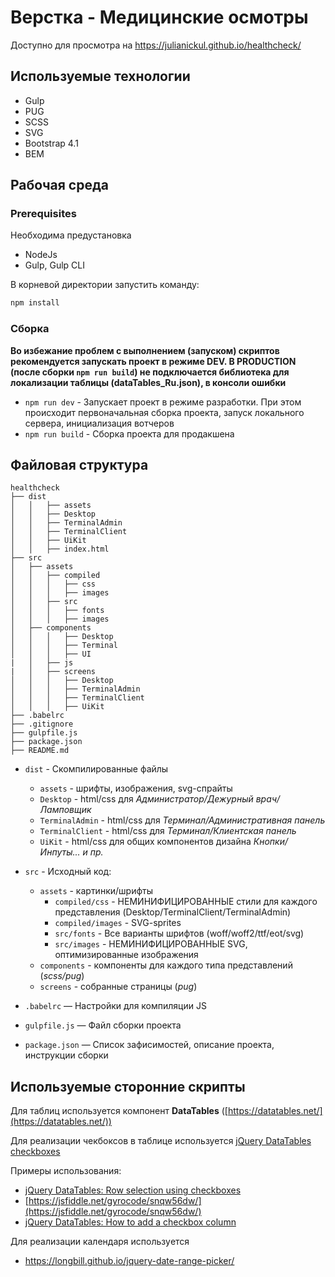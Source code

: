 # Верстка - Медицинские осмотры

Доступно для просмотра на  https://julianickul.github.io/healthcheck/

## Используемые технологии
* Gulp 
* PUG 
* SCSS
* SVG
* Bootstrap 4.1
* BEM

## Рабочая среда
### Prerequisites
Необходима предустановка
- NodeJs
- Gulp, Gulp CLI

В корневой директории запустить команду:
```javascript
npm install
```

### Сборка
**Во избежание проблем с выполнением (запуском) скриптов рекомендуется запускать проект в режиме DEV. В PRODUCTION (после сборки `npm run build`) не подключается библиотека для локализации таблицы (dataTables_Ru.json), в консоли ошибки**

* ```npm run dev``` - Запускает проект в режиме разработки. При этом происходит первоначальная сборка проекта, запуск локального сервера, инициализация вотчеров
* ```npm run build``` - Сборка проекта для продакшена

## Файловая структура
```
healthcheck
├── dist
│   │   ├── assets
│   │   ├── Desktop
│   │   ├── TerminalAdmin
│   │   ├── TerminalClient
│   │   ├── UiKit
│   │   ├── index.html
├── src
│   ├── assets
│   │   ├── compiled
│   │   │   ├── css
│   │   │   ├── images
│   │   ├── src
│   │   │   ├── fonts
│   │   │   ├── images
│   ├── components
│   │   │   ├── Desktop
│   │   │   ├── Terminal
│   │   │   ├── UI
|   │   ├── js
|   │   ├── screens
│   │   │   ├── Desktop
│   │   │   ├── TerminalAdmin
│   │   │   ├── TerminalClient
│   │   │   ├── UiKit
├── .babelrc
├── .gitignore
├── gulpfile.js
├── package.json
├── README.md
```


* ```dist``` - Скомпилированные файлы
    * ```assets``` - шрифты, изображения, svg-спрайты
    * ```Desktop``` - html/css для *Администратор/Дежурный врач/Ламповщик*
    * ```TerminalAdmin``` - html/css для *Терминал/Административная панель*
    * ```TerminalClient``` - html/css для *Терминал/Клиентская панель*
    * ```UiKit``` - html/css для общих компонентов дизайна *Кнопки/Инпуты... и пр.*
* ```src``` - Исходный код:
    * ```assets``` - картинки/шрифты
        * ```compiled/css``` - НЕМИНИФИЦИРОВАННЫЕ стили для каждого представления (Desktop/TerminalClient/TerminalAdmin)
        * ```compiled/images``` - SVG-sprites
        * ```src/fonts``` - Все варианты шрифтов (woff/woff2/ttf/eot/svg)
        * ```src/images``` - НЕМИНИФИЦИРОВАННЫЕ SVG, оптимизированные изображения
    * ```components``` - компоненты для каждого типа представлений (*scss/pug*)
    * ```screens``` - собранные страницы (*pug*)
    
* ```.babelrc``` — Настройки для компиляции JS
* ```gulpfile.js```  — Файл сборки проекта
* ```package.json``` — Список зафисимостей, описание проекта, инструкции сборки


## Используемые сторонние скрипты
Для таблиц используется компонент **DataTables** ([https://datatables.net/](https://datatables.net/))

Для реализации чекбоксов в таблице используется [jQuery DataTables checkboxes](https://www.gyrocode.com/projects/jquery-datatables-checkboxes/)

Примеры использования:
* [jQuery DataTables: Row selection using checkboxes](https://www.gyrocode.com/articles/jquery-datatables-checkboxes/)
* [https://jsfiddle.net/gyrocode/snqw56dw/](https://jsfiddle.net/gyrocode/snqw56dw/)
* [jQuery DataTables: How to add a checkbox column](https://www.gyrocode.com/articles/jquery-datatables-how-to-add-a-checkbox-column/)


Для реализации календаря используeтся
* https://longbill.github.io/jquery-date-range-picker/
